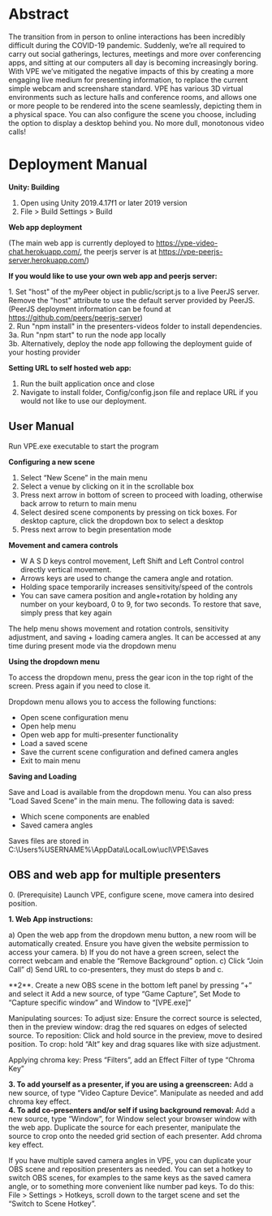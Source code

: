 # Abstract

The transition from in person to online interactions has been incredibly difficult during the COVID-19 pandemic. Suddenly, we’re all required to carry out social gatherings, lectures, meetings and more over conferencing apps, and sitting at our computers all day is becoming increasingly boring. With VPE we’ve mitigated the negative impacts of this by creating a more engaging live medium for presenting information, to replace the current simple webcam and screenshare standard. VPE has various 3D virtual environments such as lecture halls and conference rooms, and allows one or more people to be rendered into the scene seamlessly, depicting them in a physical space. You can also configure the scene you choose, including the option to display a desktop behind you. No more dull, monotonous video calls!

# Deployment Manual

**Unity: Building**
1. Open using Unity 2019.4.17f1 or later 2019 version
2. File > Build Settings > Build

**Web app deployment**

(The main web app is currently deployed to https://vpe-video-chat.herokuapp.com/, the peerjs server is at https://vpe-peerjs-server.herokuapp.com/)

**If you would like to use your own web app and peerjs server:**

1\. Set "host" of the myPeer object in public/script.js to a live PeerJS server. Remove the "host" attribute to use the default server provided by PeerJS. (PeerJS deployment information can be found at https://github.com/peers/peerjs-server)  
2\. Run "npm install" in the presenters-videos folder to install dependencies.   
3a\. Run "npm start" to run the node app locally  
3b\. Alternatively, deploy the node app following the deployment guide of your hosting provider

**Setting URL to self hosted web app:**
1. Run the built application once and close
2. Navigate to install folder, Config/config.json file and replace URL if you would not like to use our deployment.

## User Manual

Run VPE.exe executable to start the program

**Configuring a new scene**
1. Select “New Scene” in the main menu
2. Select a venue by clicking on it in the scrollable box
3. Press next arrow in bottom of screen to proceed with loading, otherwise back arrow to return to main menu
4. Select desired scene components by pressing on tick boxes. For desktop capture, click the dropdown box to select a desktop
5. Press next arrow to begin presentation mode

**Movement and camera controls**
- W A S D keys control movement, Left Shift and Left Control control directly vertical movement.
- Arrows keys are used to change the camera angle and rotation.
- Holding space temporarily increases sensitivity/speed of the controls
- You can save camera position and angle+rotation by holding any number on your keyboard, 0 to 9, for two seconds. To restore that save, simply press that key again

The help menu shows movement and rotation controls, sensitivity adjustment, and saving + loading camera angles. It can be accessed at any time during present mode via the dropdown menu

**Using the dropdown menu**

To access the dropdown menu, press the gear icon in the top right of the screen. Press again if you need to close it.

Dropdown menu allows you to access the following functions:
- Open scene configuration menu
- Open help menu
- Open web app for multi-presenter functionality
- Load a saved scene
- Save the current scene configuration and defined camera angles
- Exit to main menu

**Saving and Loading**

Save and Load is available from the dropdown menu. You can also press “Load Saved Scene” in the main menu.
The following data is saved:
- Which scene components are enabled
- Saved camera angles

Saves files are stored in C:\Users\%USERNAME%\AppData\LocalLow\ucl\VPE\Saves


## OBS and web app for multiple presenters

0\. (Prerequisite) Launch VPE, configure scene, move camera into desired position.

**1. Web App instructions:**

a) Open the web app from the dropdown menu button, a new room will be automatically created. Ensure you have given the website permission to access your camera.
b) If you do not have a green screen, select the correct webcam and enable the “Remove Background” option.
c) Click “Join Call”
d) Send URL to co-presenters, they must do steps b and c.

**2\**. Create a new OBS scene in the bottom left panel by pressing “+” and select it
Add a new source, of type “Game Capture”, Set Mode to “Capture specific window” and Window to “[VPE.exe]”

Manipulating sources:
To adjust size: Ensure the correct source is selected, then in the preview window: drag the red squares on edges of selected source.
To reposition: Click and hold source in the preview, move to desired position.
To crop: hold “Alt” key and drag squares like with size adjustment.

Applying chroma key:
Press “Filters”, add an Effect Filter of type “Chroma Key”

**3\. To add yourself as a presenter, if you are using a greenscreen:** Add a new source, of type “Video Capture Device”. Manipulate as needed and add chroma key effect.  
**4\. To add co-presenters and/or self if using background removal:** Add a new source, type “Window”, for Window select your browser window with the web app. Duplicate the source for each presenter, manipulate the source to crop onto the needed grid section of each presenter. Add chroma key effect.

If you have multiple saved camera angles in VPE, you can duplicate your OBS scene and reposition presenters as needed. You can set a hotkey to switch OBS scenes, for examples to the same keys as the saved camera angle, or to something more convenient like number pad keys. To do this: File > Settings > Hotkeys, scroll down to the target scene and set the “Switch to Scene Hotkey”.
